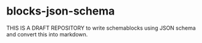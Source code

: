 # blocks-json-schema
THIS IS A DRAFT REPOSITORY to write schemablocks using JSON schema and convert this into markdown. 

